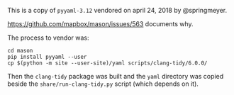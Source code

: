 This is a copy of `pyyaml-3.12` vendored on april 24, 2018 by @springmeyer.

https://github.com/mapbox/mason/issues/563 documents why.

The process to vendor was:

```
cd mason
pip install pyyaml --user
cp $(python -m site --user-site)/yaml scripts/clang-tidy/6.0.0/
```

Then the `clang-tidy` package was built and the `yaml` directory was copied beside the `share/run-clang-tidy.py` script (which depends on it).